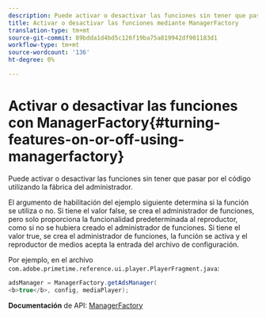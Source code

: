 ```yaml
---
description: Puede activar o desactivar las funciones sin tener que pasar por el código utilizando la fábrica del administrador.
title: Activar o desactivar las funciones mediante ManagerFactory
translation-type: tm+mt
source-git-commit: 89bdda1d4bd5c126f19ba75a819942df901183d1
workflow-type: tm+mt
source-wordcount: '136'
ht-degree: 0%

---
```



# Activar o desactivar las funciones con ManagerFactory{#turning-features-on-or-off-using-managerfactory}

Puede activar o desactivar las funciones sin tener que pasar por el código utilizando la fábrica del administrador.

El argumento de habilitación del ejemplo siguiente determina si la función se utiliza o no. Si tiene el valor false, se crea el administrador de funciones, pero solo proporciona la funcionalidad predeterminada al reproductor, como si no se hubiera creado el administrador de funciones. Si tiene el valor true, se crea el administrador de funciones, la función se activa y el reproductor de medios acepta la entrada del archivo de configuración.

Por ejemplo, en el archivo `com.adobe.primetime.reference.ui.player.PlayerFragment.java`:

```java
adsManager = ManagerFactory.getAdsManager( 
<b>true</b>, config, mediaPlayer);
```

**Documentación** de API:  [ManagerFactory](https://help.adobe.com/en_US/primetime/api/reference_implementation/android/javadoc/com/adobe/primetime/reference/manager/ManagerFactory.html)